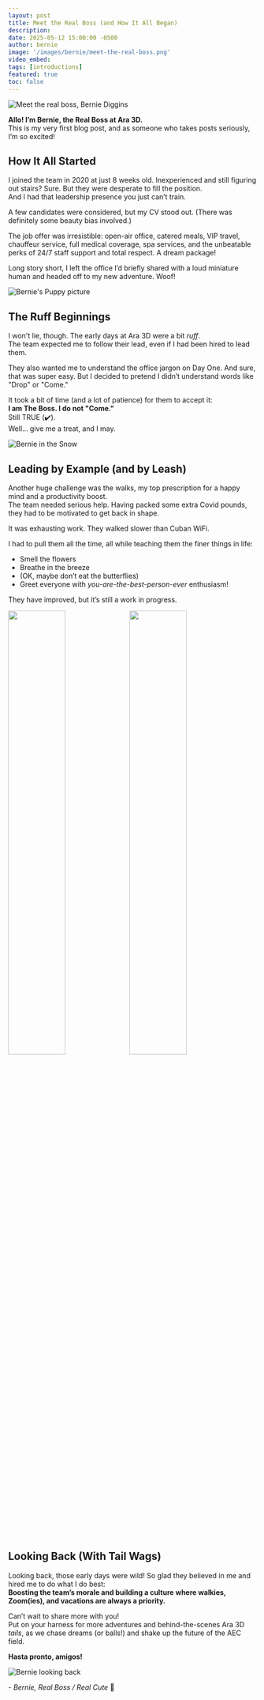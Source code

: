 ```yaml
---
layout: post
title: Meet the Real Boss (and How It All Began)
description:
date: 2025-05-12 15:00:00 -0500
author: bernie
image: '/images/bernie/meet-the-real-boss.png'
video_embed: 
tags: [introductions]
featured: true
toc: false
---
```



![Meet the real boss, Bernie Diggins](images/bernie/meet-the-real-boss.png)

**Allo! I’m Bernie, the Real Boss at Ara 3D.**  
This is my very first blog post, and as someone who takes posts seriously, I’m so excited!

## **How It All Started**

I joined the team in 2020 at just 8 weeks old. Inexperienced and still figuring out stairs? Sure. But they were desperate to fill the position.  
And I had that leadership presence you just can’t train.  

A few candidates were considered, but my CV stood out. (There was definitely some beauty bias involved.)  

The job offer was irresistible: open-air office, catered meals, VIP travel, chauffeur service, full medical coverage, spa services, and the unbeatable perks of 24/7 staff support and total respect. A dream package!  

Long story short, I left the office I’d briefly shared with a loud miniature human and headed off to my new adventure. Woof!

![Bernie's Puppy picture](images/bernie/first-day.jpg)

## **The Ruff Beginnings**

I won't lie, though. The early days at Ara 3D were a bit *ruff*.  
The team expected me to follow their lead, even if I had been hired to lead them.  

They also wanted me to understand the office jargon on Day One. And sure, that was super easy. But I decided to pretend I didn’t understand words like "Drop" or "Come."  

It took a bit of time (and a lot of patience) for them to accept it:  
**I am The Boss. I do not "Come."**  
Still TRUE (✔️).  
Well… give me a treat, and I may.

![Bernie in the Snow](images/bernie/bernie-in-snow.jpg)

## **Leading by Example (and by Leash)**

Another huge challenge was the walks, my top prescription for a happy mind and a productivity boost.  
The team needed serious help. Having packed some extra Covid pounds, they had to be motivated to get back in shape.  

It was exhausting work. They walked slower than Cuban WiFi.  

I had to pull them all the time, all while teaching them the finer things in life:

- Smell the flowers  
- Breathe in the breeze  
- (OK, maybe don’t eat the butterflies)  
- Greet everyone with *you-are-the-best-person-ever* enthusiasm!

They have improved, but it’s still a work in progress.

<!-- Use HTML for side-by-side images if needed -->
<img src="images/bernie/smell-the-flowers.png" width="48%" /> <img src="images/bernie/in-the-bushes.jpg" width="48%" />

## **Looking Back (With Tail Wags)**

Looking back, those early days were wild! So glad they believed in me and hired me to do what I do best:  
**Boosting the team’s morale and building a culture where walkies, Zoom(ies), and vacations are always a priority.**

Can’t wait to share more with you!  
Put on your harness for more adventures and behind-the-scenes Ara 3D *tails*, as we chase dreams (or balls!) and shake up the future of the AEC field.  

**Hasta pronto, amigos!**

![Bernie looking back](images/bernie/looking-back.png)

\- *Bernie, Real Boss / Real Cute* 🐶
